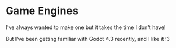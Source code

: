 # Game Engines

I've always wanted to make one but it takes the time I don't have!

But I've been getting familiar with Godot 4.3 recently, and I like it :3
